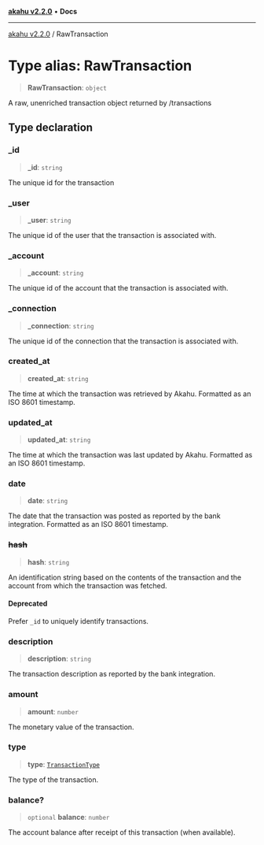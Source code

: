 [**akahu v2.2.0**](../README.md) • **Docs**

***

[akahu v2.2.0](../README.md) / RawTransaction

# Type alias: RawTransaction

> **RawTransaction**: `object`

A raw, unenriched transaction object returned by /transactions

## Type declaration

### \_id

> **\_id**: `string`

The unique id for the transaction

### \_user

> **\_user**: `string`

The unique id of the user that the transaction is associated with.

### \_account

> **\_account**: `string`

The unique id of the account that the transaction is associated with.

### \_connection

> **\_connection**: `string`

The unique id of the connection that the transaction is associated with.

### created\_at

> **created\_at**: `string`

The time at which the transaction was retrieved by Akahu. Formatted as an ISO 8601 timestamp.

### updated\_at

> **updated\_at**: `string`

The time at which the transaction was last updated by Akahu. Formatted as an ISO 8601 timestamp.

### date

> **date**: `string`

The date that the transaction was posted as reported by the bank integration. Formatted as an
ISO 8601 timestamp.

### ~~hash~~

> **hash**: `string`

An identification string based on the contents of the transaction and the account from
which the transaction was fetched.

#### Deprecated

Prefer `_id` to uniquely identify transactions.

### description

> **description**: `string`

The transaction description as reported by the bank integration.

### amount

> **amount**: `number`

The monetary value of the transaction.

### type

> **type**: [`TransactionType`](TransactionType.md)

The type of the transaction.

### balance?

> `optional` **balance**: `number`

The account balance after receipt of this transaction (when available).
